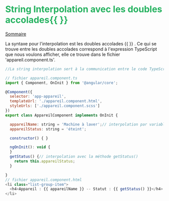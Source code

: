 # <div style="color: #26B260">**String Interpolation avec les doubles accolades{{ }}**</div>

[Sommaire](./00-Sommaire.md)

La syntaxe pour l'interpolation est les doubles accolades  {{ }} .
Ce qui se trouve entre les doubles accolades correspond à l'expression TypeScript que nous voulons afficher, elle ce trouve dans le fichier 'appareil.component.ts'.

```javascript
//La string interpolation sert à la communication entre le code TypeScript et le template HTML de votre component nommé appareil.

// fichier appareil.component.ts
import { Component, OnInit } from '@angular/core';

@Component({
  selector: 'app-appareil',
  templateUrl: './appareil.component.html',
  styleUrls: ['./appareil.component.scss']
})
export class AppareilComponent implements OnInit {

  appareilName: string = 'Machine à laver';// interpolation par variable
  appareilStatus: string = 'éteint';

  constructor() { }

  ngOnInit(): void {
  }
  getStatus() {// interpolation avec la méthode getStatus()
    return this.appareilStatus;
  }

}
// fichier appareil.component.html
<li class="list-group-item">
  <h4>Appareil : {{ appareilName }} -- Statut : {{ getStatus() }}</h4>
</li>
```

